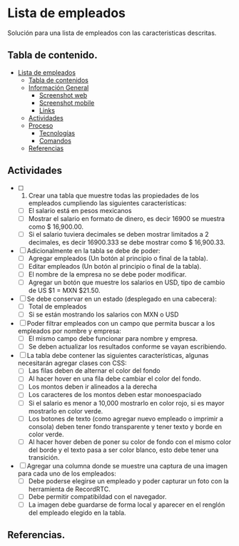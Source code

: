 # Lista de empleados
Solución para una lista de empleados con las caracteristicas descritas.

## Tabla de contenido.
* [Lista de empleados](#lista-de-empleados)
  * [Tabla de contenidos](#tabla-de-contenido)
  * [Información General](#lista-de-empleados)
    * [Screenshot web](#lista-de-empleados)
    * [Screenshot mobile](#lista-de-empleados)
    * [Links](#lista-de-empleados)
  * [Actividades](#actividades)
  * [Proceso](#lista-de-empleados)
    * [Tecnologías](#lista-de-empleados)
    * [Comandos](#lista-de-empleados)
  * [Referencias](#lista-de-empleados)

## Actividades

* [ ] 1. Crear una tabla que muestre todas las propiedades de los empleados cumpliendo las siguientes características:
  * [ ] El salario está en pesos mexicanos
  * [ ] Mostrar el salario en formato de dinero, es decir 16900 se muestra
como $ 16,900.00.
  * [ ] Si el salario tuviera decimales se deben mostrar limitados a 2 decimales,
es decir 16900.333 se debe mostrar como $ 16,900.33.
* [ ] Adicionalmente en la tabla se debe de poder:
  * [ ] Agregar empleados (Un botón al principio o final de la tabla).
  * [ ] Editar empleados (Un botón al principio o final de la tabla).
  * [ ] El nombre de la empresa no se debe poder modificar.
  * [ ] Agregar un botón que muestre los salarios en USD, tipo de cambio de US
$1 = MXN $21.50.
* [ ] Se debe conservar en un estado (desplegado en una cabecera):
  * [ ] Total de empleados
  * [ ] Si se están mostrando los salarios con MXN o USD
* [ ] Poder filtrar empleados con un campo que permita buscar a los empleados por nombre y empresa:
  * [ ] El mismo campo debe funcionar para nombre y empresa.
  * [ ] Se deben actualizar los resultados conforme se vayan escribiendo.
* [ ] La tabla debe contener las siguientes características, algunas necesitarán agregar clases con CSS:
  * [ ] Las filas deben de alternar el color del fondo
  * [ ] Al hacer hover en una fila debe cambiar el color del fondo.
  * [ ] Los montos deben ir alineados a la derecha
  * [ ] Los caracteres de los montos deben estar monoespaciado
  * [ ] Si el salario es menor a 10,000 mostrarlo en color rojo, si es mayor mostrarlo en color verde.
  * [ ] Los botones de texto (como agregar nuevo empleado o imprimir a consola) deben tener fondo transparente y tener texto y borde en color verde.
  * [ ] Al hacer hover deben de poner su color de fondo con el mismo color del borde y el texto pasa a ser color blanco, esto debe tener una transición.
* [ ] Agregar una columna donde se muestre una captura de una imagen para cada uno de los empleados:
  * [ ] Debe poderse elegirse un empleado y poder capturar un foto con la herramienta de RecordRTC.
  * [ ] Debe permitir compatibildad con el navegador.
  * [ ] La imagen debe guardarse de forma local y aparecer en el renglón del empleado elegido en la tabla.

## Referencias.

